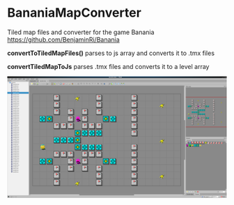 # BananiaMapConverter

Tiled map files and converter for the game Banania https://github.com/BenjaminRi/Banania

**convertToTiledMapFiles()** parses to js array and converts it to .tmx files

**convertTiledMapToJs** parses .tmx files and converts it to a level array

<p align="center">
  <img src ="https://raw.githubusercontent.com/Foso/BananiaMapConverter/master/docs/bananiatiled.png"  />
</p>
